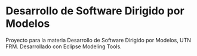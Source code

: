 # Desarrollo de Software Dirigido por Modelos
Proyecto para la materia Desarrollo de Software Dirigido por Modelos, UTN FRM. Desarrollado con Eclipse Modeling Tools.
